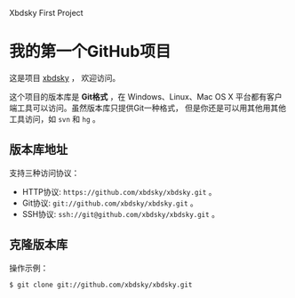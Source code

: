 Xbdsky First Project
# 我的第一个GitHub项目

这是项目 [xbdsky](https://github.com/xbdsky/xbdsky) ，
欢迎访问。

这个项目的版本库是 **Git格式** ，在 Windows、Linux、Mac OS X
平台都有客户端工具可以访问。虽然版本库只提供Git一种格式，
但是你还是可以用其他用其他工具访问，如 ``svn`` 和 ``hg`` 。

## 版本库地址

支持三种访问协议：

* HTTP协议: `https://github.com/xbdsky/xbdsky.git` 。
* Git协议: `git://github.com/xbdsky/xbdsky.git` 。
* SSH协议: `ssh://git@github.com/xbdsky/xbdsky.git` 。

## 克隆版本库

操作示例：

    $ git clone git://github.com/xbdsky/xbdsky.git
